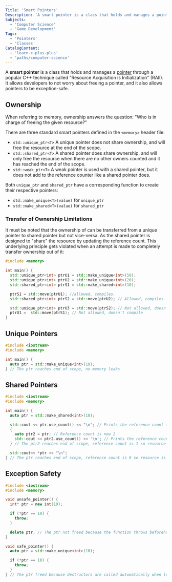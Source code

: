 ```yaml
---
Title: 'Smart Pointers'
Description: 'A smart pointer is a class that holds and manages a pointer through RAII.'
Subjects:
  - 'Computer Science'
  - 'Game Development'
Tags:
  - 'Pointers'
  - 'Classes'
CatalogContent:
  - 'learn-c-plus-plus'
  - 'paths/computer-science'
---
```


A **smart pointer** is a class that holds and manages a [pointer](https://www.codecademy.com/resources/docs/cpp/pointers) through a popular C++ technique called "Resource Acquisition is Initialization" (RAII). It allows developers to not worry about freeing a pointer, and it also allows pointers to be exception-safe.

## Ownership

When referring to memory, ownership answers the question: "Who is in charge of freeing the given resource?"

There are three standard smart pointers defined in the `<memory>` header file:

- `std::unique_ptr<T>` A unique pointer does not share ownership, and will free the resource at the end of the scope.
- `std::shared_ptr<T>` A shared pointer does share ownership, and will only free the resource when there are no other owners counted and it has reached the end of the scope.
- `std::weak_ptr<T>` A weak pointer is used with a shared pointer, but it does not add to the reference counter like a shared pointer does.

Both `unique_ptr` and `shared_ptr` have a corresponding function to create their respective pointers:

- `std::make_unique<T>(value)` for `unique_ptr`
- `std::make_shared<T>(value)` for `shared_ptr`

### Transfer of Ownership Limitations

It must be noted that the ownership of can be transferred from a unique pointer to shared pointer but not vice-versa. As the shared pointer is designed to "share" the resource by updating the reference count. This underlying principle gets violated when an attempt is made to completely transfer ownership out of it:

```cpp
#include <memory>

int main() {
  std::unique_ptr<int> ptrU1 = std::make_unique<int>(50);
  std::unique_ptr<int> ptrU2 = std::make_unique<int>(20);
  std::shared_ptr<int> ptrS1 = std::make_shared<int>(10);

  ptrS1 = std::move(ptrU1); //allowed, compiles.
  std::shared_ptr<int> ptrS2 = std::move(ptrU2); // Allowed, compiles

  std::unique_ptr<int> ptrU3 = std::move(ptrS2); // Not allowed, doesn't compile
  ptrU1 =  std::move(ptrS1); // Not allowed, doesn't compile
}
```

## Unique Pointers

```cpp
#include <iostream>
#include <memory>

int main() {
  auto ptr = std::make_unique<int>(10);
} // The ptr reaches end of scope, no memory leaks
```

## Shared Pointers

```cpp
#include <iostream>
#include <memory>

int main() {
  auto ptr = std::make_shared<int>(10);

  std::cout << ptr.use_count() << "\n"; // Prints the reference count (1)
  {
    auto ptr2 = ptr; // Reference count is now 2
    std::cout << ptr2.use_count() << '\n'; // Prints the reference count (2)
  } // The ptr2 reaches end of scope, reference count is 1 so resource not freed

  std::cout<< *ptr << "\n";
} // The ptr reaches end of scope, reference count is 0 so resource is freed
```

## Exception Safety

```cpp
#include <iostream>
#include <memory>

void unsafe_pointer() {
  int* ptr = new int(10);

  if (*ptr == 10) {
    throw;
  }

  delete ptr; // The ptr not freed because the function throws beforehand
}

void safe_pointer() {
  auto ptr = std::make_unique<int>(10);

  if (*ptr == 10) {
    throw;
  }
} // The ptr freed because destructors are called automatically when leaving scope
```
